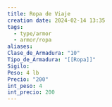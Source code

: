 ```yaml
---
title: Ropa de Viaje
creation date: 2024-02-14 13:35
tags:
  - type/armor
  - armor/ropa
aliases: 
Clase_de_Armadura: "10"
Tipo_de_Armadura: "[[Ropa]]"
Sigilo: 
Peso: 4 lb
Precio: "200"
int_peso: 4
int_precio: 200
---
```


